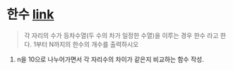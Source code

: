 # 한수 [link](https://www.acmicpc.net/problem/1065)

> 각 자리의 수가 등차수열(두 수의 차가 일정한 수열)을 이루는 경우 한수 라고 한다. 1부터 N까지의 한수의 개수를 출력하시오

1. n을 10으로 나누어가면서 각 자리수의 차이가 같은지 비교하는 함수 작성.
